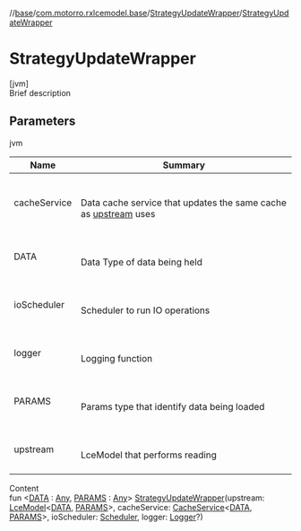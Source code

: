 //[base](../../index.md)/[com.motorro.rxlcemodel.base](../index.md)/[StrategyUpdateWrapper](index.md)/[StrategyUpdateWrapper](-strategy-update-wrapper.md)



# StrategyUpdateWrapper  
[jvm]  
Brief description  


## Parameters  
  
jvm  
  
|  Name|  Summary| 
|---|---|
| cacheService| <br><br>Data cache service that updates the same cache as [upstream](index.md#com.motorro.rxlcemodel.base/StrategyUpdateWrapper/upstream/#/PointingToDeclaration/) uses<br><br>
| DATA| <br><br>Data Type of data being held<br><br>
| ioScheduler| <br><br>Scheduler to run IO operations<br><br>
| logger| <br><br>Logging function<br><br>
| PARAMS| <br><br>Params type that identify data being loaded<br><br>
| upstream| <br><br>LceModel that performs reading<br><br>
  
  
Content  
fun <[DATA](index.md) : [Any](https://kotlinlang.org/api/latest/jvm/stdlib/kotlin/-any/index.html), [PARAMS](index.md) : [Any](https://kotlinlang.org/api/latest/jvm/stdlib/kotlin/-any/index.html)> [StrategyUpdateWrapper](-strategy-update-wrapper.md)(upstream: [LceModel](../-lce-model/index.md)<[DATA](index.md), [PARAMS](index.md)>, cacheService: [CacheService](../../com.motorro.rxlcemodel.base.service/-cache-service/index.md)<[DATA](index.md), [PARAMS](index.md)>, ioScheduler: [Scheduler](http://reactivex.io/RxJava/2.x/javadoc/io/reactivex/Scheduler.html), logger: [Logger](../-logger/index.md)?)  



